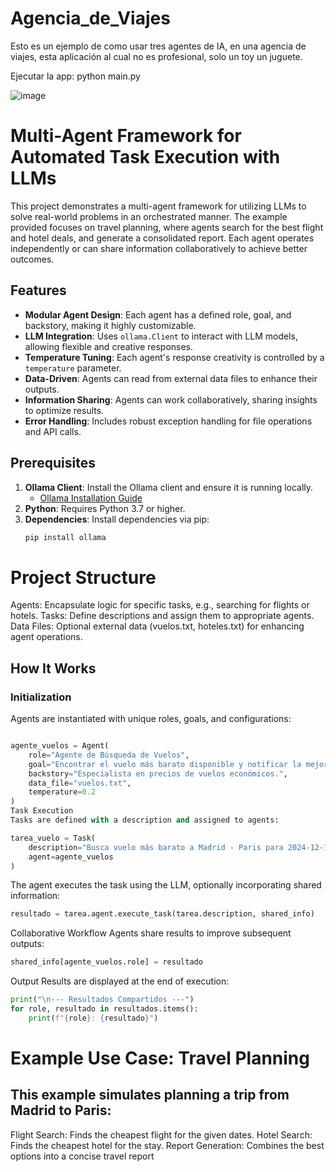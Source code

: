 # Agencia_de_Viajes

Esto es un ejemplo de como usar tres agentes de IA, en una agencia de viajes, esta aplicación al cual no es profesional, solo un toy un juguete.

Ejecutar la app: python main.py

![image](https://github.com/user-attachments/assets/d2127594-af57-4965-b748-4af76b9be0ac)


# Multi-Agent Framework for Automated Task Execution with LLMs

This project demonstrates a multi-agent framework for utilizing LLMs to solve real-world problems in an orchestrated manner. The example provided focuses on travel planning, where agents search for the best flight and hotel deals, and generate a consolidated report. Each agent operates independently or can share information collaboratively to achieve better outcomes.

## Features

- **Modular Agent Design**: Each agent has a defined role, goal, and backstory, making it highly customizable.
- **LLM Integration**: Uses `ollama.Client` to interact with LLM models, allowing flexible and creative responses.
- **Temperature Tuning**: Each agent's response creativity is controlled by a `temperature` parameter.
- **Data-Driven**: Agents can read from external data files to enhance their outputs.
- **Information Sharing**: Agents can work collaboratively, sharing insights to optimize results.
- **Error Handling**: Includes robust exception handling for file operations and API calls.

## Prerequisites

1. **Ollama Client**: Install the Ollama client and ensure it is running locally.
   - [Ollama Installation Guide](https://ollama.com)
2. **Python**: Requires Python 3.7 or higher.
3. **Dependencies**: Install dependencies via pip:
   ```bash
   pip install ollama
   ```



# Project Structure

Agents: Encapsulate logic for specific tasks, e.g., searching for flights or hotels.
Tasks: Define descriptions and assign them to appropriate agents.
Data Files: Optional external data (vuelos.txt, hoteles.txt) for enhancing agent operations.

## How It Works

### Initialization

Agents are instantiated with unique roles, goals, and configurations:

```python

agente_vuelos = Agent(
    role="Agente de Búsqueda de Vuelos",
    goal="Encontrar el vuelo más barato disponible y notificar la mejor opción: vuelo, precio.",
    backstory="Especialista en precios de vuelos económicos.",
    data_file="vuelos.txt",
    temperature=0.2
)
Task Execution
Tasks are defined with a description and assigned to agents:
```

```python
tarea_vuelo = Task(
    description="Busca vuelo más barato a Madrid - Paris para 2024-12-15/2024-12-20.",
    agent=agente_vuelos
)
```

The agent executes the task using the LLM, optionally incorporating shared information:

```python
resultado = tarea.agent.execute_task(tarea.description, shared_info)
```

Collaborative Workflow
Agents share results to improve subsequent outputs:

```python
shared_info[agente_vuelos.role] = resultado
```

Output
Results are displayed at the end of execution:

```python
print("\n--- Resultados Compartidos ---")
for role, resultado in resultados.items():
    print(f"{role}: {resultado}")
```

# Example Use Case: Travel Planning
## This example simulates planning a trip from Madrid to Paris:

Flight Search: Finds the cheapest flight for the given dates.
Hotel Search: Finds the cheapest hotel for the stay.
Report Generation: Combines the best options into a concise travel report

